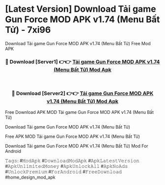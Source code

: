 # [Latest Version] Download Tải game Gun Force MOD APK v1.74 (Menu Bất Tử) - 7xi96

Download Tải game Gun Force MOD APK v1.74 (Menu Bất Tử) Free Mod APK

<div align="center">
<h3>🔴 Download [Server1] 👉👉 <a href="https://apk-comot.site?title=Tải_game_Gun_Force_MOD_APK_v1.74_(Menu_Bất_Tử)">Tải game Gun Force MOD APK v1.74 (Menu Bất Tử) Mod Apk</a></h3><br>

<h3>🔴 Download [Server2] 👉👉 <a href="https://apk-comot.site?title=Tải_game_Gun_Force_MOD_APK_v1.74_(Menu_Bất_Tử)">Tải game Gun Force MOD APK v1.74 (Menu Bất Tử) Mod Apk</a></h3>
</div>


Free Download APK MOD Tải game Gun Force MOD APK v1.74 (Menu Bất Tử)

Download Tải game Gun Force MOD APK v1.74 (Menu Bất Tử) 

Free APK MOD Tải game Gun Force MOD APK v1.74 (Menu Bất Tử) 

Download Tải game Gun Force MOD APK v1.74 (Menu Bất Tử) Mod For Android

𝚃𝚊𝚐𝚜: #𝙼𝚘𝚍𝙰𝚙𝚔 #𝙳𝚘𝚠𝚗𝚕𝚘𝚊𝚍𝙼𝚘𝚍𝙰𝚙𝚔 #𝙰𝚙𝚔𝙻𝚊𝚝𝚎𝚜𝚝𝚅𝚎𝚛𝚜𝚒𝚘𝚗 #𝙰𝚙𝚔𝚄𝚗𝚕𝚒𝚖𝚒𝚝𝚎𝚍𝙼𝚘𝚗𝚎𝚢 #𝙰𝚙𝚔𝚄𝚗𝚕𝚘𝚌𝚔𝙰𝚕𝚕 #𝙰𝚙𝚔𝙽𝚘𝙰𝚍𝚜 #𝚄𝚗𝚕𝚘𝚌𝚔𝙿𝚛𝚎𝚖𝚒𝚞𝚖 #𝙵𝚘𝚛𝙰𝚗𝚍𝚛𝚘𝚒𝚍 #𝙵𝚛𝚎𝚎𝙳𝚘𝚠𝚗𝚕𝚘𝚊𝚍 #home_design_mod_apk